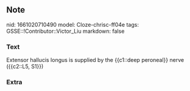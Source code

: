 ## Note
nid: 1661020710490
model: Cloze-chrisc-ff04e
tags: GSSE::!Contributor::Victor_Liu
markdown: false

### Text
Extensor hallucis longus is supplied by the {{c1::deep peroneal}} nerve ({{c2::L5, S1}})

### Extra

